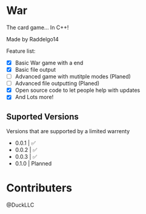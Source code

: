 # War
The card game... In C++!

Made by Raddelgo14

Feature list:

- [x] Basic War game with a end
- [x] Basic file output
- [ ] Advanced game with mutitple modes (Planed)
- [ ] Advanced file outputting (Planed) 
- [x] Open source code to let people help with updates
- [x] And Lots more! 
## Suported Versions
Versions that are supported by a limited warrenty


- 0.0.1 | ✅
- 0.0.2 | ✅
- 0.0.3 | ✅
- 0.1.0 | Planned

# Contributers
@DuckLLC
